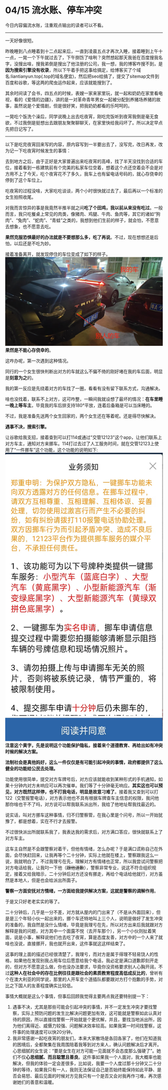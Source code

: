 # 04/15 流水账、停车冲突

今日内容偏流水账，注重观点输出的读者可以不看。

***

一天好像很短。

昨晚睡到八点睡着到十二点起来后，一直到凌晨五点才再次入睡，接着睡到上午十一点，一晃一个下午就过去了，下午捯饬了啥咧？突然想起那天我爸在百度搜我名字，没搜出啥，搜我弟倒是搜出了他注册的公司，我一想，我的博客咋搜不到，是**因为搜索引擎没有收录**，所以下午着手把这事给搞定，给博客买了个域名:liantianyun.top(.top的域名便宜)，然后把seo给搞了，提交了sitemap文件到百度和谷歌，等这两的爬虫运作起来，应该就能搜到了。

其余时间读了会书，四五点的时候，表嫂一家来家里玩，就一起和奶奶在家里看电视，看的《爱情的边疆》，讲的是一对革命青年男女一起被分配到养猪场养猪的故事，虽然说是个爱情剧，但是很好笑，把我奶奶都看的乐呵呵的。

一晃吃个饭洗个澡后，同学说晚上出去吃夜宵，刚吃完饭听到夜宵我倒是毫无食欲，不过我倒是挺想出去跟朋友聚聚聊聊天，在家里快给我闷坏了。所以决定早点先把日记写了。

***
以下是吃完夜宵回来写的内容，原内容写到一半要出去了，没写完，改日再发，改为记一下吃夜宵时候发生的事情：

去到地方之后，由于正好是大家普遍出来吃夜宵的高峰，找了半天没找到合适的车位，接着看到一栋建筑前有个完美的私家车位空着，想着这个点还空着会不会是对方用不上了今天，吃个夜宵花不了多久，我车上也有留电话号码的，就心存侥幸的停到了这个车位上。

吃夜宵的过程没啥，大家吃吃谈谈，两个小时很快就过去了，最后再以一个标准的女生拍照收尾。

对我而言惊异的事是我竟然半推半就之间**吃了个田鸡，我以前从来没有吃过**。一般而言，我只吃餐桌上常见的肉类，像猪肉、鸡腿、牛肉、鱼肉等，其它的诸如“狗肉”、“兔肉”、“蛇肉”、“青蛙”之类的，我想到他们生前的样子，就会怕，不愿意去想象，也不愿意去吃。

**果然克服恐惧最好的办法就是不要想那么多，吃了再说**。不过，现在想想还是后怕，以后还是不吃为妙。

接着准备离开，就发现停住的车位变成了如下的样子。
![](../../images/car.png)
**果然是不能心存侥幸的**。

这咋办呢，第一次遇到这种情况。

同行的一个女生很快判断出对方的车就这么不偏不倚的刚好堵在我的车后面，明显是**刻意为之**的。

我的第一反应是先绕着对方的车找了一圈，看看有没有留下联系方式，沟通解决。

啥也没找着，联系不上对方，这可咋整，一瞬间我就设想了最坏的情况：**在车里睡一晚上等车主**，毕竟我的车后排支持180°平放，连着后备箱是可以当床睡的。

不过，我是准备先送两个女生回家的，两个女生还在等着呢。还是得尽快解决。

**遇事不决，搜索引擎。**

让谷歌给我支招，接着查到可以打114或通过"交管12123"这个app，让他们联系上对方车主，通知对方来挪车。114打过去过了人工服务时间，就在交管12123上使用了“一件挪车”这个功能，这个功能的说明如下:
![](../../images/desc.jpg)
**注意这个黄字，先是说明这个功能保护隐私，接着来个道德教育、再给出如有冲突时候的解决方案。**

**法制社会是真他妈好，这么一件仅仅是有可能引起冲突的事情，政府都提供了这么健全的功能给公民去处理。**

功能使用很简单，提交对方车牌号后，对方应该就能收到某种形式的手机通知，如果十分钟内对方未响应可以再次催单。我们等了十分钟毫无响应。**其实这也可以预见，对方既然这样停，也不打我电话，明显是故意刁难了**。接着我又查到可以打122（交警报警电话），对方表示他也不具有根据车牌查车主信息的权限，我问他那你啥也干不了吗，对方说可以帮我联系派出所，我给了他地址帮我找最近的。

说实话，叫对方挪车这种事情，归不归警察管，在我心里是个问号，所以一开始犹豫了，都是想着，实在不行才去报警。

不过很快派出所就联系我了，我表达我的需求后，对方满口答应，很快就联系上了对方车主。

这车主自然是不会跟警察对着干，但他有情绪，怎么办呢？于是满口谎称自己在外面，会尽快赶回来，让我再等个二十分钟，实际上他就在楼上，警察跟我这么一说，我就明白了，不过我理亏在先，理解对方有情绪也正常，所以我尝试问警察把对方电话给我，让我叼一下他（~~跟他道歉~~），警察非常专业，说这不符合组织规定，接着又给我暗示，二十分钟后对方还没有挪走，再给个电话给他就行，对方虽然是本地人，但是也会给派出所面子。

**警察一方面安抚对方情绪，一方面给我提供解决方案，这就是警察的调解作用**。

于是又只好老老实实的等了。

二十分钟后，几乎是一分不差，对方就从屋内的门出来了（不是从外面回来），但是是三个年轻小伙一起出来的，挪个车还特地叫上三个人，说明是做好了发生冲突的准备的，我自然是没什么情绪，毕竟是我理亏在先，所以对方出来后我就跟对方解释是我的问题，对方其中一个面露不悦（去开车那个），另一个小伙则扯着笑面，说是小事，解释说他们也去吃了夜宵，算是态度友善，对方中的一个人来了就啥也没说，直接挪开，我也就开出来，这件事就这这样结束了。

这事的理上面的描述已经很清楚了，我理亏，而对方是属于得理不轻易饶人的性格，如果他在发现别我占用车位后愿意给我个电话，我必定是满口道歉即刻开走的，但对方不愿意这么做，你也没办法要求，毕竟你没资格要求别人心胸开阔，不过**这种人在社会中的存在比例往往是跟社会的素质教育程度高低成反比的**，曾听有个在澳大利亚的同学说，那里的人开车变个道插队都要跟对方打个抱歉的手势，对比之下国人的友善程度确实比较低。

事情大概就是这么个事情，但事后回顾我觉得主要两点我还要特别提一下：

1. 遇事不决，尤其是那些可能会引起冲突的事情，并不一定发生冲突才要找警察，实际上预防问题的发生比解决问题更加有效，这可能就是警察如此认真对待的原因，所以直接找警察一开始就是个更优解，并且，要找当地派出所，因为他们离得近、威慑力较强、问题解决效率较高。如果我第一时间找警察，这件事的处理速度可以快20分钟。
2. 我非常感谢一起吃夜宵的朋友们，本来大家散场是各回各家了，他们在知道我的困境后，全都聚集在我周围陪着我等到对方来人，确认问题解决后才离开。心思细腻的女生说：“要是女生在对方可能一见面就不会态度那么强硬了”。她们不仅**心思细腻、而且聪慧且善良**。这件事如果我一个人面对，我大概率也能解决，但我的体验一定会差很多，比如说，我要一个人度过那十分钟又二十分钟的等待，如果我只有一人，我则无法保证自己是否始终能保持如此平静、是否会易怒、最后见面的时候对方见我只有一个是否又会对我再作刁难，再次感谢她们的善意和温暖。



